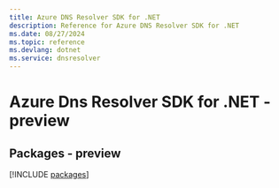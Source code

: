 ```yaml
---
title: Azure DNS Resolver SDK for .NET
description: Reference for Azure DNS Resolver SDK for .NET
ms.date: 08/27/2024
ms.topic: reference
ms.devlang: dotnet
ms.service: dnsresolver
---
```

# Azure Dns Resolver SDK for .NET - preview
## Packages - preview
[!INCLUDE [packages](dns-resolver-index.md)]